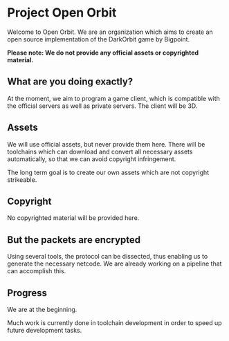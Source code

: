 # Project Open Orbit

Welcome to Open Orbit. 
We are an organization which aims to create an open source implementation of the DarkOrbit game by Bigpoint.

**Please note: We do not provide any official assets or copyrighted material.**

## What are you doing exactly?

At the moment, we aim to program a game client, which is compatible with the official servers as well as private servers.
The client will be 3D.

## Assets

We will use official assets, but never provide them here. 
There will be toolchains which can download and convert all necessary assets automatically, so that we can avoid copyright infringement.

The long term goal is to create our own assets which are not copyright strikeable.

## Copyright

No copyrighted material will be provided here. 

## But the packets are encrypted

Using several tools, the protocol can be dissected, thus enabling us to generate the necessary netcode.
We are already working on a pipeline that can accomplish this.

## Progress

We are at the beginning.

Much work is currently done in toolchain development in order to speed up future development tasks.
